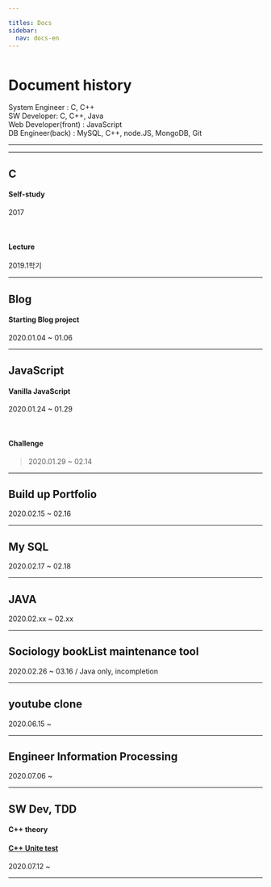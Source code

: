 ```yaml
---

titles: Docs
sidebar:
  nav: docs-en
---
```



<img class="image image--xl" src=""/>


# **Document history**
System Engineer : C, C++    
SW Developer: C, C++, Java    
Web Developer(front) : JavaScript      
DB Engineer(back) : MySQL, C++, node.JS, MongoDB, Git    
     
     


---

---


## C        

#### **Self-study**        

2017     

​        

#### **Lecture**    
2019.1학기    
        
        

---
        
## Blog        

#### **Starting Blog project**      
2020.01.04 ~ 01.06      
        
        

---
        
## JavaScript        

#### **Vanilla JavaScript**        
        
2020.01.24 ~ 01.29         
        
​         
        
#### **Challenge**    

>  2020.01.29 ~ 02.14        
        
        


---
        
##  Build up Portfolio        
2020.02.15 ~ 02.16        
        
        


---
        
##  My SQL        
2020.02.17 ~ 02.18        
        
                
                        
                                
---

## JAVA        
2020.02.xx ~ 02.xx             
        
                
        

---

## Sociology bookList maintenance tool        
2020.02.26 ~ 03.16  /  Java only, incompletion      
        
        
        
        
  
---

## youtube clone        
2020.06.15 ~     
        
          
        
---

##  Engineer Information Processing            
2020.07.06 ~            
        
          
        
---

## SW Dev, TDD            
        
#### C++ theory            
        
#### [C++ Unite test](https://comento.kr/edu/schedule/1355)             
2020.07.12 ~     
        
        
        
---